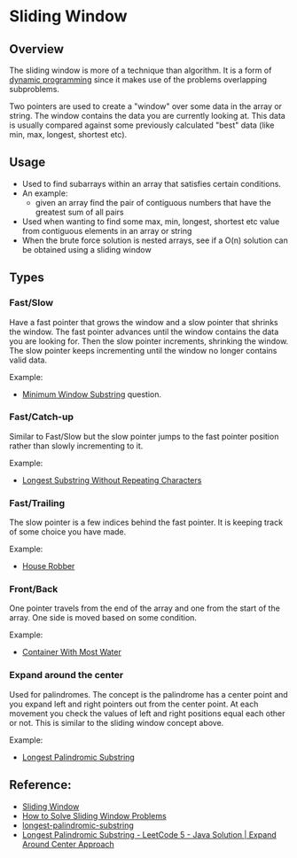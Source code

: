# Sliding Window

## Overview

The sliding window is more of a technique than algorithm. It is a form of [dynamic programming](dynamic-programming.md) since it makes use of the problems overlapping subproblems.&#x20;

Two pointers are used to create a "window" over some data in the array or string. The window contains the data you are currently looking at. This data is usually compared against some previously calculated "best" data (like min, max, longest, shortest etc).

## Usage

* Used to find subarrays within an array that satisfies certain conditions.
* An example:
  * given an array find the pair of contiguous numbers that have the greatest sum of all pairs
* Used when wanting to find some max, min, longest, shortest etc value from contiguous elements in an array or string
* When the brute force solution is nested arrays, see if a O(n) solution can be obtained using a sliding window

## Types

### Fast/Slow

Have a fast pointer that grows the window and a slow pointer that shrinks the window. The fast pointer advances until the window contains the data you are looking for. Then the slow pointer increments, shrinking the window. The slow pointer keeps incrementing until the window no longer contains valid data.

Example:

* [Minimum Window Substring](../problems/leetcode/76.-minimum-window-substring.md) question.

### Fast/Catch-up

Similar to Fast/Slow but the slow pointer jumps to the fast pointer position rather than slowly incrementing to it.&#x20;

Example:

* [Longest Substring Without Repeating Characters](../problems/leetcode/3.-longest-substring-without-repeating-characters.md)

### Fast/Trailing

The slow pointer is a few indices behind the fast pointer. It is keeping track of some choice you have made.

Example:

* [House Robber](https://leetcode.com/problems/house-robber/)

### Front/Back

One pointer travels from the end of the array and one from the start of the array. One side is moved based on some condition.

Example:

* [Container With Most Water](../problems/leetcode/11.-container-with-most-water.md)

### Expand around the center

Used for palindromes. The concept is the palindrome has a center point and you expand left and right pointers out from the center point. At each movement you check the values of left and right positions equal each other or not. This is similar to the sliding window concept above.

Example:

* [Longest Palindromic Substring](../problems/leetcode/5.-longest-palindromic-substring.md)

## Reference:

* [Sliding Window](https://quanticdev.com/algorithms/dynamic-programming/sliding-window/)
* [How to Solve Sliding Window Problems](https://medium.com/outco/how-to-solve-sliding-window-problems-28d67601a66)
* [longest-palindromic-substring](https://medium.com/@bhprtk/longest-palindromic-substring-a8190fab03ff)
* [Longest Palindromic Substring - LeetCode 5 - Java Solution | Expand Around Center Approach](https://youtu.be/LgG2Km9GvJw)


